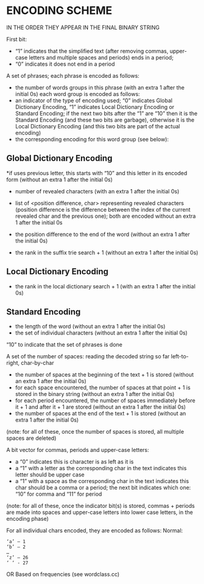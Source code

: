 # ENCODING SCHEME 
IN THE ORDER THEY APPEAR IN THE FINAL BINARY STRING

First bit: 

* “1” indicates that the simplified text (after removing commas, upper-case letters and multiple spaces and periods) ends in a period; 
* “0” indicates it does not end in a period

A set of phrases; each phrase is encoded as follows:

* the number of words groups in this phrase (with an extra 1 after the initial 0s)
each word group is encoded as follows:
* an indicator of the type of encoding used; “0” indicates  Global Dictionary Encoding,  “1” indicates Local Dictionary Encoding or Standard Encoding; if the next two bits after the “1” are “10” then it is the Standard Encoding (and these two bits are garbage), otherwise it is the Local Dictionary Encoding (and this two bits are part of the actual encoding)
* the corresponding encoding for this word group (see below):

## Global Dictionary Encoding
*if uses previous letter, this starts with “10” and this letter in its encoded form (without an extra 1 after the initial 0s) 
* number of revealed characters (with an extra 1 after the initial 0s)
* list of \<position difference, char\> representing revealed characters (position difference is the difference between the index of the current revealed char and the previous one); both are encoded without an extra 1 after the initial 0s

* the position difference to the end of the word (without an extra 1 after the initial 0s)
* the rank in the suffix trie search + 1 (without an extra 1 after the initial 0s)

## Local Dictionary Encoding

* the rank in the local dictionary search + 1 (with an extra 1 after the initial 0s)

## Standard Encoding

* the length of the word (without an extra 1 after the initial 0s)
* the set of individual characters (without an extra 1 after the initial 0s)

“10” to indicate that the set of phrases is done

A set of the number of spaces: reading the decoded string so far left-to-right, char-by-char 

* the number of spaces at the beginning of the text + 1 is stored (without an extra 1 after the initial 0s)
* for each space encountered, the number of spaces at that point + 1 is stored in the binary string (without an extra 1 after the initial 0s)
* for each period encountered, the number of spaces immediately before it + 1 and after it + 1 are stored (without an extra 1 after the initial 0s)
* the number of spaces at the end of the text + 1 is stored (without an extra 1 after the initial 0s)

(note: for all of these, once the number of spaces is stored, all multiple spaces are deleted)

A bit vector for commas, periods and upper-case letters: 

* a “0” indicates this is character is as left as it is
* a “1” with a letter as the corresponding char in the text indicates this letter should be upper case
* a “1” with a space as the corresponding char in the text indicates this char should be a comma or a period; the next bit indicates which one: “10” for comma and “11” for period

(note: for all of these, once the indicator bit(s) is stored, commas + periods are made into spaces and upper-case letters into lower case letters, in the encoding phase)

For all individual chars encoded, they are encoded as follows:
Normal:
```
‘a’ – 1
‘b’ – 2
…
‘z’ – 26
‘ ‘ - 27
```
OR
Based on frequencies (see wordclass.cc)
